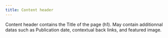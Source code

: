 ```yaml
---
title: Content header
---
```


Content header contains the Title of the page (h1).
May contain additionnal datas such as Publication date, contextual back links, and featured image.
